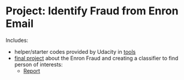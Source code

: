 Project: Identify Fraud from Enron Email
==============

Includes:
- helper/starter codes provided by Udacity in [tools](./tools)
- [final project](./final_project) about the Enron Fraud and creating a classifier to find person of interests:
  - [Report](./final_project/Report.md)
